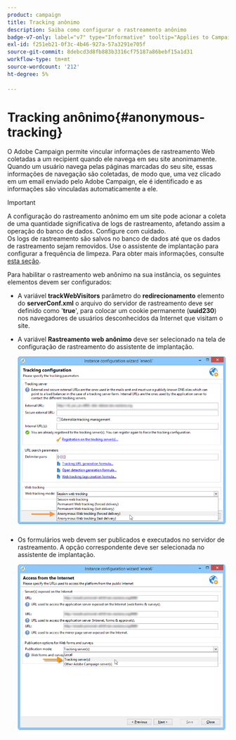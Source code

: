 ```yaml
---
product: campaign
title: Tracking anônimo
description: Saiba como configurar o rastreamento anônimo
badge-v7-only: label="v7" type="Informative" tooltip="Applies to Campaign Classic v7 only"
exl-id: f251eb21-0f3c-4b46-927a-57a3291e705f
source-git-commit: 8debcd3d8fb883b3316cf75187a86bebf15a1d31
workflow-type: tm+mt
source-wordcount: '212'
ht-degree: 5%

---
```


# Tracking anônimo{#anonymous-tracking}

O Adobe Campaign permite vincular informações de rastreamento Web coletadas a um recipient quando ele navega em seu site anonimamente. Quando um usuário navega pelas páginas marcadas do seu site, essas informações de navegação são coletadas, de modo que, uma vez clicado em um email enviado pelo Adobe Campaign, ele é identificado e as informações são vinculadas automaticamente a ele.

>[!IMPORTANT]
>
>A configuração do rastreamento anônimo em um site pode acionar a coleta de uma quantidade significativa de logs de rastreamento, afetando assim a operação do banco de dados. Configure com cuidado.\
>Os logs de rastreamento são salvos no banco de dados até que os dados de rastreamento sejam removidos. Use o assistente de implantação para configurar a frequência de limpeza. Para obter mais informações, consulte [esta seção](../../installation/using/deploying-an-instance.md#purging-data).

Para habilitar o rastreamento web anônimo na sua instância, os seguintes elementos devem ser configurados:

* A variável **trackWebVisitors** parâmetro do **redirecionamento** elemento do **serverConf.xml** o arquivo do servidor de rastreamento deve ser definido como &#39;**true**&#39;, para colocar um cookie permanente (**uuid230**) nos navegadores de usuários desconhecidos da Internet que visitam o site.
* A variável **Rastreamento web anônimo** deve ser selecionado na tela de configuração de rastreamento do assistente de implantação.

   ![](assets/webtracking_anonymous_set.png)

* Os formulários web devem ser publicados e executados no servidor de rastreamento. A opção correspondente deve ser selecionada no assistente de implantação.

   ![](assets/webtracking_publication_set_for_webapps.png)

